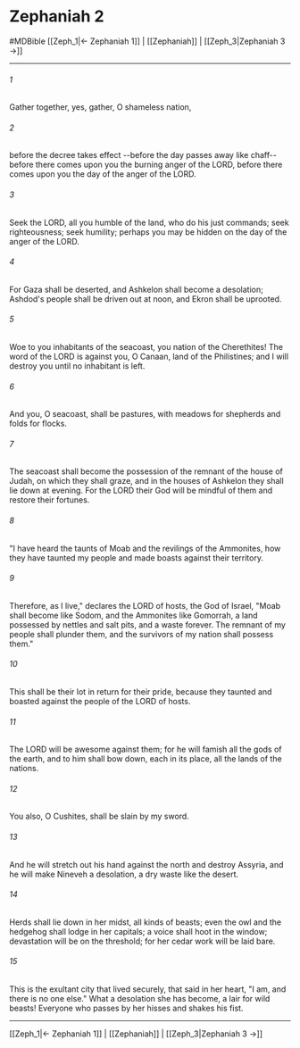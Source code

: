 # Zephaniah 2
#MDBible
[[Zeph_1|← Zephaniah 1]] | [[Zephaniah]] | [[Zeph_3|Zephaniah 3 →]]

***

###### 1 

Gather together, yes, gather, O shameless nation, 

###### 2 

before the decree takes effect --before the day passes away like chaff-- before there comes upon you the burning anger of the LORD, before there comes upon you the day of the anger of the LORD. 

###### 3 

Seek the LORD, all you humble of the land, who do his just commands; seek righteousness; seek humility; perhaps you may be hidden on the day of the anger of the LORD. 

###### 4 

For Gaza shall be deserted, and Ashkelon shall become a desolation; Ashdod's people shall be driven out at noon, and Ekron shall be uprooted. 

###### 5 

Woe to you inhabitants of the seacoast, you nation of the Cherethites! The word of the LORD is against you, O Canaan, land of the Philistines; and I will destroy you until no inhabitant is left. 

###### 6 

And you, O seacoast, shall be pastures, with meadows for shepherds and folds for flocks. 

###### 7 

The seacoast shall become the possession of the remnant of the house of Judah, on which they shall graze, and in the houses of Ashkelon they shall lie down at evening. For the LORD their God will be mindful of them and restore their fortunes. 

###### 8 

"I have heard the taunts of Moab and the revilings of the Ammonites, how they have taunted my people and made boasts against their territory. 

###### 9 

Therefore, as I live," declares the LORD of hosts, the God of Israel, "Moab shall become like Sodom, and the Ammonites like Gomorrah, a land possessed by nettles and salt pits, and a waste forever. The remnant of my people shall plunder them, and the survivors of my nation shall possess them." 

###### 10 

This shall be their lot in return for their pride, because they taunted and boasted against the people of the LORD of hosts. 

###### 11 

The LORD will be awesome against them; for he will famish all the gods of the earth, and to him shall bow down, each in its place, all the lands of the nations. 

###### 12 

You also, O Cushites, shall be slain by my sword. 

###### 13 

And he will stretch out his hand against the north and destroy Assyria, and he will make Nineveh a desolation, a dry waste like the desert. 

###### 14 

Herds shall lie down in her midst, all kinds of beasts; even the owl and the hedgehog shall lodge in her capitals; a voice shall hoot in the window; devastation will be on the threshold; for her cedar work will be laid bare. 

###### 15 

This is the exultant city that lived securely, that said in her heart, "I am, and there is no one else." What a desolation she has become, a lair for wild beasts! Everyone who passes by her hisses and shakes his fist. 

***

[[Zeph_1|← Zephaniah 1]] | [[Zephaniah]] | [[Zeph_3|Zephaniah 3 →]]
